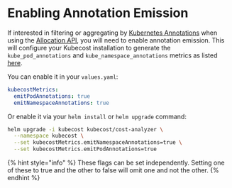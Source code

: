 # Enabling Annotation Emission

If interested in filtering or aggregating by [Kubernetes Annotations](https://kubernetes.io/docs/concepts/overview/working-with-objects/annotations/) when using the [Allocation API](/apis/apis-overview/api-allocation.md), you will need to enable annotation emission. This will configure your Kubecost installation to generate the `kube_pod_annotations` and `kube_namespace_annotations` metrics as listed [here](/architecture/user-metrics.md).

You can enable it in your `values.yaml`:

```yaml
kubecostMetrics:
  emitPodAnnotations: true
  emitNamespaceAnnotations: true
```

Or enable it via your `helm install` or `helm upgrade` command:

```bash
helm upgrade -i kubecost kubecost/cost-analyzer \
  --namespace kubecost \
  --set kubecostMetrics.emitNamespaceAnnotations=true \
  --set kubecostMetrics.emitPodAnnotations=true
```

{% hint style="info" %}
These flags can be set independently. Setting one of these to true and the other to false will omit one and not the other.
{% endhint %}
